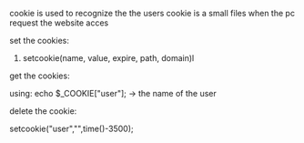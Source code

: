 cookie is used to recognize the the users
cookie is a small files when the pc request the website acces 


set the cookies:

1. setcookie(name, value, expire, path, domain)l

get the cookies:

using:
echo $_COOKIE["user"]; -> the name of the user 


delete the cookie:

setcookie("user","",time()-3500);